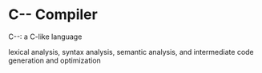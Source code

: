 # C-- Compiler

C--: a C-like language

lexical analysis, syntax analysis, semantic analysis, and intermediate code generation and optimization
